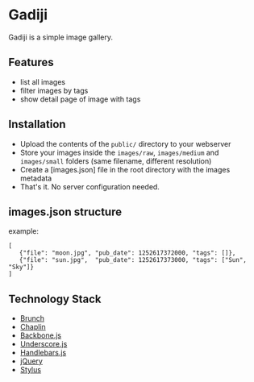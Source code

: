 # Gadiji
Gadiji is a simple image gallery.

## Features
* list all images
* filter images by tags
* show detail page of image with tags

## Installation
* Upload the contents of the ```public/``` directory to your webserver
* Store your images inside the ```images/raw```, ```images/medium``` and ```images/small``` folders (same filename, different resolution)
* Create a [images.json] file in the root directory with the images metadata
* That's it. No server configuration needed.

## images.json structure
example:
```
[
   {"file": "moon.jpg", "pub_date": 1252617372000, "tags": []},
   {"file": "sun.jpg",  "pub_date": 1252617373000, "tags": ["Sun", "Sky"]}
]
```

## Technology Stack
* [Brunch](http://brunch.io)
* [Chaplin](https://github.com/chaplinjs/chaplin)
* [Backbone.js](http://documentcloud.github.com/backbone)
* [Underscore.js](http://documentcloud.github.com/underscore)
* [Handlebars.js](http://handlebarsjs.com)
* [jQuery](http://jquery.com)
* [Stylus](http://learnboost.github.com/stylus)
